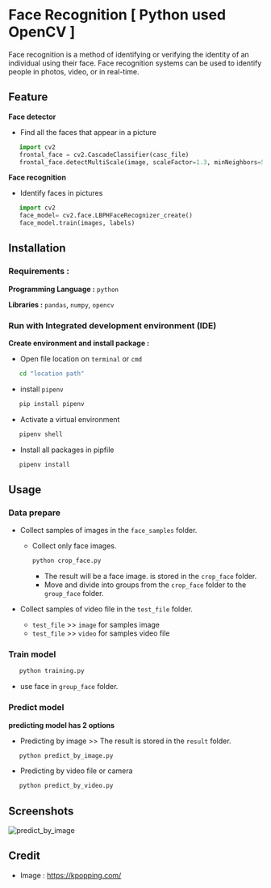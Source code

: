 # Face Recognition [ Python used OpenCV ]
Face recognition is a method of identifying or verifying the identity of an individual using their face. Face recognition systems can be used to identify people in photos, video, or in real-time. 
## Feature
**Face detector**
   -  Find all the faces that appear in a picture
   ```python
      import cv2
      frontal_face = cv2.CascadeClassifier(casc_file)
      frontal_face.detectMultiScale(image, scaleFactor=1.3, minNeighbors=5, minSize=(30,30))
   ```
**Face recognition**
   -  Identify faces in pictures
```python
   import cv2
   face_model= cv2.face.LBPHFaceRecognizer_create()
   face_model.train(images, labels)
```
## Installation

### Requirements :
**Programming Language :** `python`

**Libraries :** `pandas`,  `numpy`,  `opencv`

### Run with Integrated development environment (IDE)
**Create environment and install package :**
   -  Open file location on `terminal` or `cmd`
```bash
   cd "location path"
```
   -  install `pipenv`
```bash
   pip install pipenv
```
   -  Activate a virtual environment
```bash
   pipenv shell
```
   -  Install all packages in pipfile
```bash
   pipenv install
```


## Usage

### Data prepare
   -  Collect samples of images in the `face_samples` folder.
      - Collect only face images.
         ```bash
         python crop_face.py
         ```
         -  The result will be a face image. is stored in the `crop_face` folder. 
         -  Move and divide into groups from the `crop_face` folder to the `group_face` folder.
         
   -  Collect samples of video file in the `test_file` folder.
      -  `test_file` >> `image` for samples image
      -  `test_file` >> `video` for samples video file

### Train model
```bash
   python training.py
```
   -  use face in `group_face` folder.

### Predict model
**predicting model has 2 options**
   -  Predicting by image >> The result is stored in the `result` folder.
```bash
   python predict_by_image.py
```
   -  Predicting by video file or camera
```bash
   python predict_by_video.py
```

## Screenshots
![predict_by_image](https://github.com/ENDYOU3/Face_Recognition/assets/103243756/7191be42-8fae-4491-a342-2e9f1dd88946)


## Credit
   -  Image : https://kpopping.com/
